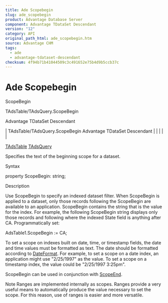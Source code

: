 ```yaml
---
title: Ade Scopebegin
slug: ade_scopebegin
product: Advantage Database Server
component: Advantage TDataSet Descendant
version: "12"
category: API
original_path_html: ade_scopebegin.htm
source: Advantage CHM
tags:
  - ade
  - advantage-tdataset-descendant
checksum: 4f94b71b41044509c3c491652e75b4d9b5ccb37c
---
```


# Ade Scopebegin

ScopeBegin

TAdsTable/TAdsQuery.ScopeBegin

Advantage TDataSet Descendant

| TAdsTable/TAdsQuery.ScopeBegin  Advantage TDataSet Descendant |  |  |  |  |

[TAdsTable](ade_tadstable_7.md) [TAdsQuery](ade_tadsquery.md)

Specifies the text of the beginning scope for a dataset.

Syntax

property ScopeBegin: string;

Description

Use ScopeBegin to specify an indexed dataset filter. When ScopeBegin is applied to a dataset, only those records following the ScopeBegin are available to an application. ScopeBegin contains the string that is the value for the index. For example, the following ScopeBegin string displays only those records and following where the indexed State field is anything after CA. Programmatically set:

AdsTable1.ScopeBegin := CA;

To set a scope on indexes built on date, time, or timestamp fields, the date and time values must be formatted as text. The date should be formatted according to [DateFormat](ade_dateformat.md). For example, to set a scope on a date index, an application might use "2/25/1997" as the value. To set a scope on a timestamp index, the value could be "2/25/1997 3:25pm".

ScopeBegin can be used in conjunction with [ScopeEnd](ade_scopeend.md).

Note Ranges are implemented internally as scopes. Ranges provide a very useful means to automatically produce the value necessary to set the scope. For this reason, use of ranges is easier and more versatile.

